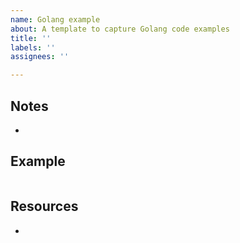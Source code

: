 ```yaml
---
name: Golang example
about: A template to capture Golang code examples
title: ''
labels: ''
assignees: ''

---
```


## Notes
- 

## Example

```go

```

## Resources
<!-- List of resources, e.g. link to Playground example -->
-
